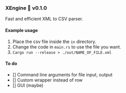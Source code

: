 ### XEngine 🚂 v0.1.0

Fast and efficient XML to CSV parser.

#### Example usage
1. Place the csv file inside the `in` directory.
2. Change the code in `main.rs` to use the file you want.
3. `Cargo run --release > ./out/NAME_OF_FILE.xml`

#### To do

- [] Command line arguments for file input, output
- [] Custom wrapper instead of row
- [] GUI (maybe)
